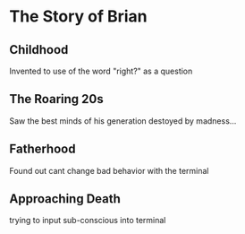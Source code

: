 # The Story of Brian

## Childhood
Invented to use of the word "right?" as a question

## The Roaring 20s
Saw the best minds of his generation destoyed by madness...
## Fatherhood
Found out cant change bad behavior with the terminal

## Approaching Death
trying to input sub-conscious into terminal
